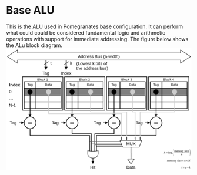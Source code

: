 # Base ALU
This is the ALU used in Pomegranates base configuration. It can perform what could could be considered fundamental logic and arithmetic operations with support for immediate addressing. The figure below shows the ALu block diagram.
![ALU block diagram](https://github.com/Zachary-Pearce/Pomegranate/blob/main/images/Cache%20block%20diagram.png)
